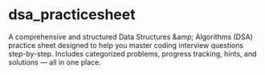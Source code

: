 # dsa_practicesheet
A comprehensive and structured Data Structures &amp;amp; Algorithms (DSA) practice sheet designed to help you master coding interview questions step-by-step. Includes categorized problems, progress tracking, hints, and solutions — all in one place.
